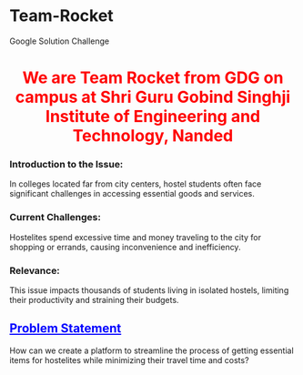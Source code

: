 # Team-Rocket
Google Solution Challenge 
<br>
<h1 style="color: red; text-align: center;">We are Team Rocket from GDG on campus at Shri Guru Gobind Singhji Institute of Engineering and Technology, Nanded</h1>
<h3>Introduction to the Issue:</h3>
In colleges located far from city centers, hostel students often face significant challenges in accessing essential goods and services.
<h3>Current Challenges:</h3>
Hostelites spend excessive time and money traveling to the city for shopping or errands, causing inconvenience and inefficiency.
<h3>Relevance:</h3>
This issue impacts thousands of students living in isolated hostels, limiting their productivity and straining their budgets.
<h2 style="color: blue; text-align: left; text-decoration: underline;">Problem Statement</h2>
How can we create a platform to streamline the process of getting essential items for hostelites while minimizing their travel time and costs?

